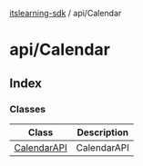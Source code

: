 [itslearning-sdk](../../modules.md) / api/Calendar

# api/Calendar

## Index

### Classes

| Class | Description |
| ------ | ------ |
| [CalendarAPI](classes/CalendarAPI.md) | CalendarAPI |
